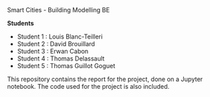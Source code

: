 Smart Cities - Building Modelling BE

**Students**
- Student 1 : Louis Blanc-Teilleri
- Student 2 : David Brouillard
- Student 3 : Erwan Cabon
- Student 4 : Thomas Delassault
- Student 5 : Thomas Guillot Goguet

This repository contains the report for the project, done on a Jupyter notebook. The code used for the project is also included.

